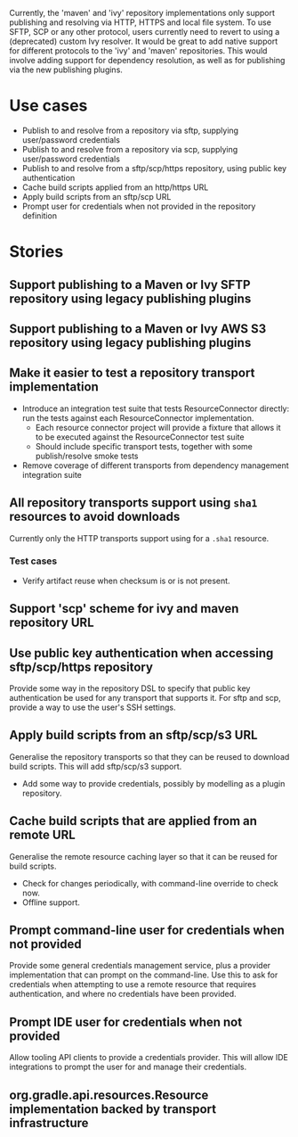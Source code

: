 Currently, the 'maven' and 'ivy' repository implementations only support publishing and resolving via HTTP, HTTPS and local file system.
To use SFTP, SCP or any other protocol, users currently need to revert to using a (deprecated) custom Ivy resolver.
It would be great to add native support for different protocols to the 'ivy' and 'maven' repositories.
This would involve adding support for dependency resolution, as well as for publishing via the new publishing plugins.

# Use cases

* Publish to and resolve from a repository via sftp, supplying user/password credentials
* Publish to and resolve from a repository via scp, supplying user/password credentials
* Publish to and resolve from a sftp/scp/https repository, using public key authentication
* Cache build scripts applied from an http/https URL
* Apply build scripts from an sftp/scp URL
* Prompt user for credentials when not provided in the repository definition

# Stories

## Support publishing to a Maven or Ivy SFTP repository using legacy publishing plugins

## Support publishing to a Maven or Ivy AWS S3 repository using legacy publishing plugins

## Make it easier to test a repository transport implementation

- Introduce an integration test suite that tests ResourceConnector directly: run the tests against each ResourceConnector implementation.
    - Each resource connector project will provide a fixture that allows it to be executed against the ResourceConnector test suite
    - Should include specific transport tests, together with some publish/resolve smoke tests
- Remove coverage of different transports from dependency management integration suite

## All repository transports support using `sha1` resources to avoid downloads

Currently only the HTTP transports support using for a `.sha1` resource.

### Test cases

- Verify artifact reuse when checksum is or is not present.

## Support 'scp' scheme for ivy and maven repository URL

## Use public key authentication when accessing sftp/scp/https repository

Provide some way in the repository DSL to specify that public key authentication be used for any transport that
supports it. For sftp and scp, provide a way to use the user's SSH settings.

## Apply build scripts from an sftp/scp/s3 URL

Generalise the repository transports so that they can be reused to download build scripts. This will add sftp/scp/s3 support.

* Add some way to provide credentials, possibly by modelling as a plugin repository.

## Cache build scripts that are applied from an remote URL

Generalise the remote resource caching layer so that it can be reused for build scripts.

* Check for changes periodically, with command-line override to check now.
* Offline support.

## Prompt command-line user for credentials when not provided

Provide some general credentials management service, plus a provider implementation that can prompt on the command-line. Use this to ask for credentials when attempting to
use a remote resource that requires authentication, and where no credentials have been provided.

## Prompt IDE user for credentials when not provided

Allow tooling API clients to provide a credentials provider. This will allow IDE integrations to prompt the user for and manage their credentials.

## org.gradle.api.resources.Resource implementation backed by transport infrastructure

